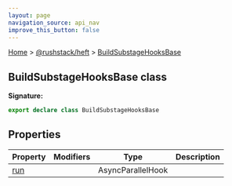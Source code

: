 ```yaml
---
layout: page
navigation_source: api_nav
improve_this_button: false
---
```



[Home](./index.md) &gt; [@rushstack/heft](./heft.md) &gt; [BuildSubstageHooksBase](./heft.buildsubstagehooksbase.md)

## BuildSubstageHooksBase class


<b>Signature:</b>

```typescript
export declare class BuildSubstageHooksBase
```

## Properties

|  Property | Modifiers | Type | Description |
|  --- | --- | --- | --- |
|  [run](./heft.buildsubstagehooksbase.run.md) |  | AsyncParallelHook |  |
